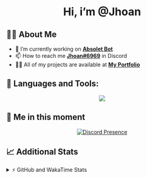 <h1 align="center">Hi, i’m @Jhoan</h1>

## 🙋‍♂️ About Me

- 🔭 I’m currently working on **[Absolet Bot](https://strider.cloud)**
- 📫 How to reach me **[Jhoan#6969](https://jhoan.monster/)** in Discord
- 👨‍💻 All of my projects are available at **[My Portfolio](https://jhoan.monster)**

## 🚀 Languages and Tools:
<p align="center">
  <a href="https://skillicons.dev">
    <img src="https://skillicons.dev/icons?i=js,ts,html,css,bootstrap,nodejs,express,vscode,neovim,vim,atom,cloudflare,git,github,discord,bots,linux,mongodb,nginx,redis,wordpress,heroku&perline=11" />
  </a>
</p>
  
## 👤 Me in this moment
<p align="center">
    <a href="https://discord.com/users/612460795124776960" target="_blank" rel="nofollow">
        <img src="https://lanyard-profile-readme.vercel.app/api/612460795124776960?idleMessage=Probably%20coding%20Absolet..." alt="Discord Presence" align="center">
    </a>
</p>

## 📈 Additional Stats
<details>
    <summary>⚡ GitHub and WakaTime Stats</summary>
    <br/>

<!--START_SECTION:waka-->
![Code Time](http://img.shields.io/badge/Code%20Time-413%20hrs%2022%20mins-blue)

**🐱 My GitHub Data** 

> 🏆 827 Contributions in the Year 2022
 > 
> 📦 61.1 kB Used in GitHub's Storage 
 > 
> 💼 Opted to Hire
 > 
> 📜 4 Public Repositories 
 > 
> 🔑 30 Private Repositories  
 > 
**I'm an Early 🐤** 

```text
🌞 Morning    65 commits     ██░░░░░░░░░░░░░░░░░░░░░░░   9.27% 
🌆 Daytime    322 commits    ███████████░░░░░░░░░░░░░░   45.93% 
🌃 Evening    285 commits    ██████████░░░░░░░░░░░░░░░   40.66% 
🌙 Night      29 commits     █░░░░░░░░░░░░░░░░░░░░░░░░   4.14%

```
📅 **I'm Most Productive on Wednesday** 

```text
Monday       124 commits    ████░░░░░░░░░░░░░░░░░░░░░   17.69% 
Tuesday      104 commits    ███░░░░░░░░░░░░░░░░░░░░░░   14.84% 
Wednesday    134 commits    ████░░░░░░░░░░░░░░░░░░░░░   19.12% 
Thursday     73 commits     ██░░░░░░░░░░░░░░░░░░░░░░░   10.41% 
Friday       71 commits     ██░░░░░░░░░░░░░░░░░░░░░░░   10.13% 
Saturday     121 commits    ████░░░░░░░░░░░░░░░░░░░░░   17.26% 
Sunday       74 commits     ██░░░░░░░░░░░░░░░░░░░░░░░   10.56%

```


📊 **This Week I Spent My Time On** 

```text
⌚︎ Time Zone: America/Bogota

💬 Programming Languages: 
JavaScript               1 hr 57 mins        ███████████████████████░░   93.17% 
YAML                     4 mins              █░░░░░░░░░░░░░░░░░░░░░░░░   3.81% 
JSON                     3 mins              ░░░░░░░░░░░░░░░░░░░░░░░░░   2.96% 
TypeScript               0 secs              ░░░░░░░░░░░░░░░░░░░░░░░░░   0.03% 
Other                    0 secs              ░░░░░░░░░░░░░░░░░░░░░░░░░   0.03%

🔥 Editors: 
VS Code                  2 hrs 5 mins        █████████████████████████   100.0%

🐱‍💻 Projects: 
Absolet-Bot              1 hr 42 mins        ████████████████████░░░░░   81.21% 
MinecordSync Bot         18 mins             ███░░░░░░░░░░░░░░░░░░░░░░   14.42% 
aña                      4 mins              ░░░░░░░░░░░░░░░░░░░░░░░░░   3.22% 
Strider-System           1 min               ░░░░░░░░░░░░░░░░░░░░░░░░░   1.15%

💻 Operating System: 
Linux                    2 hrs 5 mins        █████████████████████████   100.0%

```

**I Mostly Code in JavaScript** 

```text
JavaScript               15 repos            ████████████████░░░░░░░░░   65.22% 
Java                     3 repos             ███░░░░░░░░░░░░░░░░░░░░░░   13.04% 
CSS                      2 repos             ██░░░░░░░░░░░░░░░░░░░░░░░   8.7% 
TypeScript               1 repo              █░░░░░░░░░░░░░░░░░░░░░░░░   4.35% 
Shell                    1 repo              █░░░░░░░░░░░░░░░░░░░░░░░░   4.35%

```



 Last Updated on 10/09/2022 10:44:25 UTC
<!--END_SECTION:waka-->
</details>
